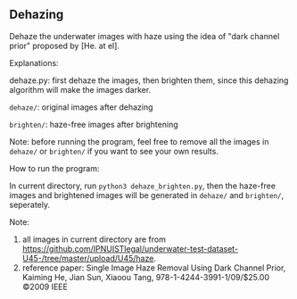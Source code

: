 ## Dehazing
Dehaze the underwater images with haze using the idea of "dark channel prior" proposed by [He. at el].


Explanations:

dehaze.py: first dehaze the images, then brighten them, since this dehazing algorithm will make the images darker.

`dehaze/`: original images after dehazing

`brighten/`: haze-free images after brightening

Note: before running the program, feel free to remove all the images in `dehaze/` or `brighten/` if you want to see your own results.


How to run the program:

In current directory, run `python3 dehaze_brighten.py`, then the haze-free images and brightened images will be generated in `dehaze/` and `brighten/`, seperately.

Note:
1. all images in current directory are from https://github.com/IPNUISTlegal/underwater-test-dataset-U45-/tree/master/upload/U45/haze.
2. reference paper: Single Image Haze Removal Using Dark Channel Prior, Kaiming He, Jian Sun, Xiaoou Tang, 978-1-4244-3991-1/09/$25.00 ©2009 IEEE
